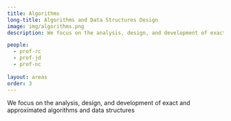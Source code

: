 ```yaml
---
title: Algorithms
long-title: Algorithms and Data Structures Design
image: img/algorithms.png
description: We focus on the analysis, design, and development of exact and approximated algorithms and data structures

people:
  - prof-rc
  - prof-jd
  - prof-nc
  
layout: areas
order: 3
---
```


We focus on the analysis, design, and development of exact and approximated algorithms and data structures